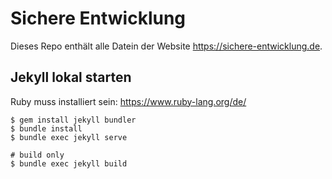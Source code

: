 # Sichere Entwicklung

Dieses Repo enthält alle Datein der Website https://sichere-entwicklung.de.

## Jekyll lokal starten

Ruby muss installiert sein: https://www.ruby-lang.org/de/

```
$ gem install jekyll bundler
$ bundle install
$ bundle exec jekyll serve

# build only
$ bundle exec jekyll build
```
